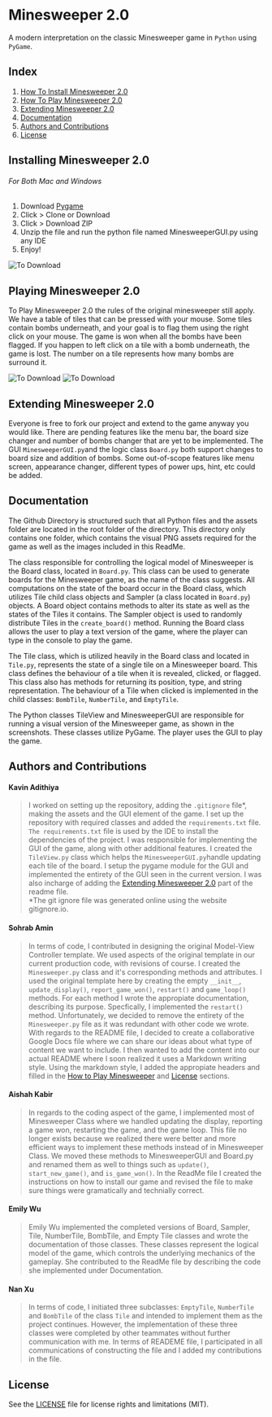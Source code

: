# Minesweeper 2.0
A modern interpretation on the classic Minesweeper game in `Python` using `PyGame`.
## Index
1. [How To Install Minesweeper 2.0](#installing-minesweeper-20)
2. [How To Play Minesweeper 2.0](#playing-minesweeper-20)
3. [Extending Minesweeper 2.0](#extending-minesweeper-20)
4. [Documentation](#documentation)
5. [Authors and Contributions](#authors-and-contributions)
6. [License](#license)

## Installing Minesweeper 2.0
###### For Both Mac and Windows
1. Download [Pygame](https://www.pygame.org/download.shtml) 
2. Click > Clone or Download
3. Click > Download ZIP
4. Unzip the file and run the python file named MinesweeperGUI.py using any IDE
5. Enjoy!

![To Download](assets/zip.png)

## Playing Minesweeper 2.0
To Play Minesweeper 2.0 the rules of the original minesweeper still apply. We have a table of tiles that can be pressed with your mouse. Some tiles contain bombs underneath, and your goal is to flag them using the right click on your mouse. The game is won when all the bombs have been flagged. If you happen to left click on a tile with a bomb underneath, the game is lost. The number on a tile represents how many bombs are surround it.

![To Download](assets/screenshot_1.PNG)
![To Download](assets/screenshot_2.PNG)

## Extending Minesweeper 2.0
  Everyone is free to fork our project and extend to the game anyway you would like. There are pending features like the menu bar, the board size changer and number of bombs changer that are yet to be implemented. The GUI `MinesweeperGUI.py`and the logic class `Board.py`
both support changes to board size and addition of bombs. Some out-of-scope features like menu screen, appearance changer, different types of power ups, hint, etc could be added.

## Documentation
  The Github Directory is structured such that all Python files and the assets folder are located in the root folder of the directory. This directory only contains one folder, which contains the visual PNG assets required for the game as well as the images included in this ReadMe. 
  
  The class responsible for controlling the logical model of Minesweeper is the Board class, located in `Board.py`. This class can be used to generate boards for the Minesweeper game, as the name of the class suggests. All computations on the state of the board occur in the Board class, which utilizes Tile child class objects and Sampler (a class located in `Board.py`) objects. A Board object contains methods to alter its state as well as the states of the Tiles it contains. The Sampler object is used to randomly distribute Tiles in the `create_board()` method. Running the Board class allows the user to play a text version of the game, where the player can type in the console to play the game.
  
  The Tile class, which is utilized heavily in the Board class and located in `Tile.py`, represents the state of a single tile on a Minesweeper board. This class defines the behaviour of a tile when it is revealed, clicked, or flagged. This class also has methods for returning its position, type, and string representation. The behaviour of a Tile when clicked is implemented in the child classes: `BombTile`, `NumberTile`, and `EmptyTile`.
  
  The Python classes TileView and MinesweeperGUI are responsible for running a visual version of the Minesweeper game, as shown in the screenshots. These classes utilize PyGame. The player uses the GUI to play the game.

## Authors and Contributions
#### Kavin Adithiya
> I worked on setting up the repository, adding the `.gitignore` file*, making the assets and the GUI element of the game. I set up the repository with required classes and added the `requirements.txt` file. `The requirements.txt` file is used by the IDE to install the dependencies of the project. I was responsible for implementing the GUI of the game, along with other additional features. I created the `TileView.py` class which helps the `MinesweeperGUI.py`handle updating each tile of the board. I setup the pygame module for the GUI and implemented the entirety of the GUI seen in the current version. I was also incharge of adding the [Extending Minesweeper 2.0](#extending-minesweeper-20) part of the readme file.  
>*The git ignore file was generated online using the website gitignore.io.

#### Sohrab Amin
> In terms of code, I contributed in designing the original Model-View Controller template. We used aspects of the original template in our current production code, with revisions of course. I created the `Minesweeper.py` class and it's corresponding methods and attributes. I used the original template here by creating the empty `__init__`, `update_display()`, `report_game_won()`, `restart()` and `game_loop()` methods. For each method I wrote the appropiate documentation, describing its purpose. Specfically, I implemented the `restart()` method. Unfortunately, we decided to remove the entirety of the `Minesweeper.py` file as it was redundant with other code we wrote. With regards to the README file, I decided to create a collaborative Google Docs file where we can share our ideas about what type of content we want to include. I then wanted to add the content into our actual README where I soon realized it uses a Markdown writing style. Using the markdown style, I added the appropiate headers and filled in the [How to Play Minesweeper](#playing-minesweeper-20) and [License](#license) sections. 

#### Aishah Kabir
> In regards to the coding aspect of the game, I implemented most of Minesweeper Class where we handled updating the display, reporting a game won, restarting the game, and the game loop. This file no longer exists because we realized there were better and more efficient ways to implement these methods instead of in Minesweeper Class. We moved these methods to MinesweeperGUI and Board.py and renamed them as well to things such as `update()`, `start_new_game()`, and `is_game_won()`. In the ReadMe file I created the instructions on how to install our game and revised the file to make sure things were gramatically and technially correct. 
#### Emily Wu
> Emily Wu implemented the completed versions of Board, Sampler, Tile, NumberTile, BombTile, and Empty Tile classes and wrote the documentation of those classes. These classes represent the logical model of the game, which controls the underlying mechanics of the gameplay. She contributed to the ReadMe file by describing the code she implemented under Documentation.
#### Nan Xu
> In terms of code, I initiated three subclasses: `EmptyTile`, `NumberTile` and `BombTile` of the class `Tile` and intended to implement them as the project continues. However, the implementation of these three classes were completed by other teammates without further communication with me. In terms of READEME file, I participated in all communications of constructing the file and I added my contributions in the file.
## License

See the [LICENSE](LICENSE.txt) file for license rights and limitations (MIT).
